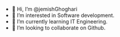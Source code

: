 - 👋 Hi, I’m @jemishGhoghari
- 👀 I’m interested in Software development.
- 🌱 I’m currently learning IT Engineering.
- 💞️ I’m looking to collaborate on Github.

<!---
jemishGhoghari/jemishGhoghari is a ✨ special ✨ repository because its `README.md` (this file) appears on your GitHub profile.
You can click the Preview link to take a look at your changes.
--->
